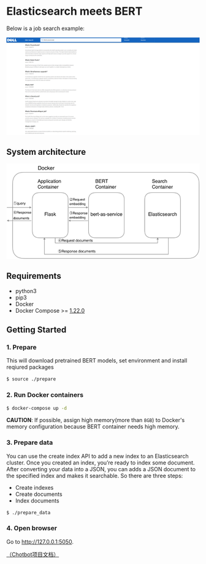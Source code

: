 # Elasticsearch meets BERT

Below is a job search example:

![An example of bertsearch](./docs/example.png)

## System architecture

![System architecture](./docs/architecture.png)

## Requirements
- python3
- pip3
- Docker
- Docker Compose >= [1.22.0](https://docs.docker.com/compose/release-notes/#1220)

## Getting Started

### 1. Prepare

This will download pretrained BERT models, set environment and install reqiured packages

```bash
$ source ./prepare
```

### 2. Run Docker containers


```bash
$ docker-compose up -d
```

**CAUTION**: If possible, assign high memory(more than `8GB`) to Docker's memory configuration because BERT container needs high memory.

### 3. Prepare data

You can use the create index API to add a new index to an Elasticsearch cluster. Once you created an index, you’re ready to index some document. After converting your data into a JSON, you can adds a JSON document to the specified index and makes it searchable. So there are three steps:

* Create indexes
* Create documents
* Index documents

```bash
$ ./prepare_data
```

### 4. Open browser

Go to <http://127.0.0.1:5050>.


[（Chotbot项目文档）](https://github.com/yangz12dell/chatbot/blob/main/docs/chatbot.md)
